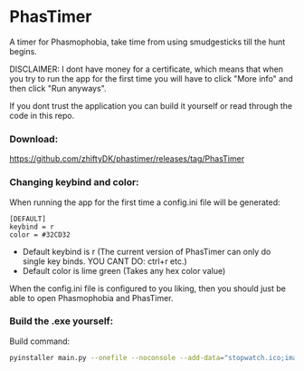 # PhasTimer
A timer for Phasmophobia, take time from using smudgesticks till the hunt begins.

DISCLAIMER: I dont have money for a certificate, which means that when you try to run the app for the first time you will have to click "More info" and then click "Run anyways".

If you dont trust the application you can build it yourself or read through the code in this repo.

### Download:
https://github.com/zhiftyDK/phastimer/releases/tag/PhasTimer

### Changing keybind and color:
When running the app for the first time a config.ini file will be generated:
```
[DEFAULT]
keybind = r
color = #32CD32
```
* Default keybind is r (The current version of PhasTimer can only do single key binds. YOU CANT DO: ctrl+r etc.)
* Default color is lime green (Takes any hex color value)

When the config.ini file is configured to you liking, then you should just be able to open Phasmophobia and PhasTimer.

### Build the .exe yourself:
Build command:
```bash
pyinstaller main.py --onefile --noconsole --add-data="stopwatch.ico;images" --icon=stopwatch.ico --name=PhasTimer
```